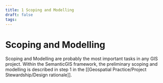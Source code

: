 ```yaml
---
title: 1 Scoping and Modelling
draft: false
tags:
---
```

 
# Scoping and Modelling
Scoping and Modelling are probably the most important tasks in any GIS project.
Within the SemanticGIS framework, the preliminary scoping and modelling is described in step 1 in the [[Geospatial Practice/Project Stewardship/Design rationale]]. 